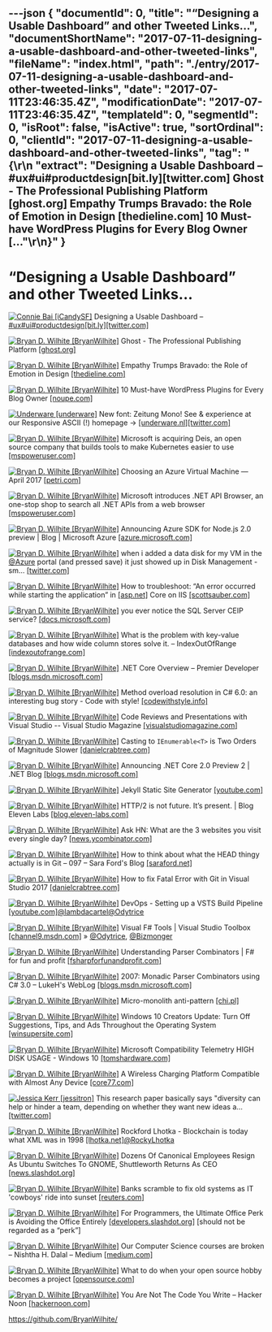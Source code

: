 ---json
{
  "documentId": 0,
  "title": "“Designing a Usable Dashboard” and other Tweeted Links…",
  "documentShortName": "2017-07-11-designing-a-usable-dashboard-and-other-tweeted-links",
  "fileName": "index.html",
  "path": "./entry/2017-07-11-designing-a-usable-dashboard-and-other-tweeted-links",
  "date": "2017-07-11T23:46:35.4Z",
  "modificationDate": "2017-07-11T23:46:35.4Z",
  "templateId": 0,
  "segmentId": 0,
  "isRoot": false,
  "isActive": true,
  "sortOrdinal": 0,
  "clientId": "2017-07-11-designing-a-usable-dashboard-and-other-tweeted-links",
  "tag": "{\r\n  \"extract\": \"Designing a Usable Dashboard – #ux#ui#productdesign[bit.ly][twitter.com] Ghost - The Professional Publishing Platform [ghost.org] Empathy Trumps Bravado: the Role of Emotion in Design [thedieline.com] 10 Must-have WordPress Plugins for Every Blog Owner [...\"\r\n}"
}
---

# “Designing a Usable Dashboard” and other Tweeted Links…

[<img alt="Connie Bai [iCandySF]" src="https://songhay.blob.core.windows.net/shared-social-twitter/iCandySF.jpg">](https://www.linkedin.com/in/conniebai "Connie Bai [iCandySF]") Designing a Usable Dashboard – [#ux](http://twitter.com/search?q=%23ux)[#ui](http://twitter.com/search?q=%23ui)[#productdesign](http://twitter.com/search?q=%23productdesign)[[bit.ly]](http://bit.ly/2sQ5kwM)[[twitter.com]](https://twitter.com/iCandySF/status/884125174093819905/photo/1)

[<img alt="Bryan D. Wilhite [BryanWilhite]" src="https://songhay.blob.core.windows.net/shared-social-twitter/BryanWilhite.jpeg">](http://songhayblog.azurewebsites.net/ "Bryan D. Wilhite [BryanWilhite]") Ghost - The Professional Publishing Platform [[ghost.org]](https://ghost.org/)

[<img alt="Bryan D. Wilhite [BryanWilhite]" src="https://songhay.blob.core.windows.net/shared-social-twitter/BryanWilhite.jpeg">](http://songhayblog.azurewebsites.net/ "Bryan D. Wilhite [BryanWilhite]") Empathy Trumps Bravado: the Role of Emotion in Design [[thedieline.com]](http://www.thedieline.com/blog/2017/3/27/empathy-trumps-bravado-the-role-of-emotion-in-design)

[<img alt="Bryan D. Wilhite [BryanWilhite]" src="https://songhay.blob.core.windows.net/shared-social-twitter/BryanWilhite.jpeg">](http://songhayblog.azurewebsites.net/ "Bryan D. Wilhite [BryanWilhite]") 10 Must-have WordPress Plugins for Every Blog Owner [[noupe.com]](https://www.noupe.com/wordpress/10-must-have-wordpress-plugins-for-every-blog-owner.html)

[<img alt="Underware [underware]" src="https://songhay.blob.core.windows.net/shared-social-twitter/underware.jpg">](http://www.underware.nl/ "Underware [underware]") New font: Zeitung Mono! See & experience at our Responsive ASCII (!) homepage -> [[underware.nl]](http://www.underware.nl)[[twitter.com]](https://twitter.com/underware/status/879682285758550017/photo/1)

[<img alt="Bryan D. Wilhite [BryanWilhite]" src="https://songhay.blob.core.windows.net/shared-social-twitter/BryanWilhite.jpeg">](http://songhayblog.azurewebsites.net/ "Bryan D. Wilhite [BryanWilhite]") Microsoft is acquiring Deis, an open source company that builds tools to make Kubernetes easier to use [[mspoweruser.com]](https://mspoweruser.com/microsoft-acquiring-deis-open-source-company-builds-tools-make-kubernetes-easier-use/)

[<img alt="Bryan D. Wilhite [BryanWilhite]" src="https://songhay.blob.core.windows.net/shared-social-twitter/BryanWilhite.jpeg">](http://songhayblog.azurewebsites.net/ "Bryan D. Wilhite [BryanWilhite]") Choosing an Azure Virtual Machine — April 2017 [[petri.com]](https://www.petri.com/choosing-azure-virtual-machine-april-2017)

[<img alt="Bryan D. Wilhite [BryanWilhite]" src="https://songhay.blob.core.windows.net/shared-social-twitter/BryanWilhite.jpeg">](http://songhayblog.azurewebsites.net/ "Bryan D. Wilhite [BryanWilhite]") Microsoft introduces .NET API Browser, an one-stop shop to search all .NET APIs from a web browser [[mspoweruser.com]](https://mspoweruser.com/microsoft-introduces-net-api-browser-one-stop-shop-search-net-apis-web-browser/)

[<img alt="Bryan D. Wilhite [BryanWilhite]" src="https://songhay.blob.core.windows.net/shared-social-twitter/BryanWilhite.jpeg">](http://songhayblog.azurewebsites.net/ "Bryan D. Wilhite [BryanWilhite]") Announcing Azure SDK for Node.js 2.0 preview | Blog | Microsoft Azure [[azure.microsoft.com]](https://azure.microsoft.com/en-us/blog/announcing-azure-sdk-node-2-preview/)

[<img alt="Bryan D. Wilhite [BryanWilhite]" src="https://songhay.blob.core.windows.net/shared-social-twitter/BryanWilhite.jpeg">](http://songhayblog.azurewebsites.net/ "Bryan D. Wilhite [BryanWilhite]") when i added a data disk for my VM in the [@Azure](http://twitter.com/Azure) portal (and pressed save) it just showed up in Disk Management -sm… [[twitter.com]](https://twitter.com/i/web/status/880908933019205632)

[<img alt="Bryan D. Wilhite [BryanWilhite]" src="https://songhay.blob.core.windows.net/shared-social-twitter/BryanWilhite.jpeg">](http://songhayblog.azurewebsites.net/ "Bryan D. Wilhite [BryanWilhite]") How to troubleshoot: “An error occurred while starting the application” in [[asp.net]](http://ASP.NET) Core on IIS [[scottsauber.com]](https://scottsauber.com/2017/04/10/how-to-troubleshoot-an-error-occurred-while-starting-the-application-in-asp-net-core-on-iis/)

[<img alt="Bryan D. Wilhite [BryanWilhite]" src="https://songhay.blob.core.windows.net/shared-social-twitter/BryanWilhite.jpeg">](http://songhayblog.azurewebsites.net/ "Bryan D. Wilhite [BryanWilhite]") you ever notice the SQL Server CEIP service? [[docs.microsoft.com]](https://docs.microsoft.com/en-us/sql/sql-server/customer-experience-improvement-program-for-sql-server-data-tools)

[<img alt="Bryan D. Wilhite [BryanWilhite]" src="https://songhay.blob.core.windows.net/shared-social-twitter/BryanWilhite.jpeg">](http://songhayblog.azurewebsites.net/ "Bryan D. Wilhite [BryanWilhite]") What is the problem with key-value databases and how wide column stores solve it. – IndexOutOfRange [[indexoutofrange.com]](https://indexoutofrange.com/What-is-the-problem-with-key-value-databases-and-how-wide-column-databases-solve-it/)

[<img alt="Bryan D. Wilhite [BryanWilhite]" src="https://songhay.blob.core.windows.net/shared-social-twitter/BryanWilhite.jpeg">](http://songhayblog.azurewebsites.net/ "Bryan D. Wilhite [BryanWilhite]") .NET Core Overview – Premier Developer [[blogs.msdn.microsoft.com]](https://blogs.msdn.microsoft.com/premier_developer/2017/04/12/net-core-overview/)

[<img alt="Bryan D. Wilhite [BryanWilhite]" src="https://songhay.blob.core.windows.net/shared-social-twitter/BryanWilhite.jpeg">](http://songhayblog.azurewebsites.net/ "Bryan D. Wilhite [BryanWilhite]") Method overload resolution in C# 6.0: an interesting bug story - Code with style! [[codewithstyle.info]](http://codewithstyle.info/method-overload-resolution-in-c-6-0-an-interesting-bug-story/)

[<img alt="Bryan D. Wilhite [BryanWilhite]" src="https://songhay.blob.core.windows.net/shared-social-twitter/BryanWilhite.jpeg">](http://songhayblog.azurewebsites.net/ "Bryan D. Wilhite [BryanWilhite]") Code Reviews and Presentations with Visual Studio -- Visual Studio Magazine [[visualstudiomagazine.com]](https://visualstudiomagazine.com/articles/2017/03/01/code-reviews-presentations-visual-studio-toolbox.aspx)

[<img alt="Bryan D. Wilhite [BryanWilhite]" src="https://songhay.blob.core.windows.net/shared-social-twitter/BryanWilhite.jpeg">](http://songhayblog.azurewebsites.net/ "Bryan D. Wilhite [BryanWilhite]") Casting to `IEnumerable<T>` is Two Orders of Magnitude Slower [[danielcrabtree.com]](https://www.danielcrabtree.com/blog/191/casting-to-ienumerable-t-is-two-orders-of-magnitude-slower)

[<img alt="Bryan D. Wilhite [BryanWilhite]" src="https://songhay.blob.core.windows.net/shared-social-twitter/BryanWilhite.jpeg">](http://songhayblog.azurewebsites.net/ "Bryan D. Wilhite [BryanWilhite]") Announcing .NET Core 2.0 Preview 2 | .NET Blog [[blogs.msdn.microsoft.com]](https://blogs.msdn.microsoft.com/dotnet/2017/06/28/announcing-net-core-2-0-preview-2/)

[<img alt="Bryan D. Wilhite [BryanWilhite]" src="https://songhay.blob.core.windows.net/shared-social-twitter/BryanWilhite.jpeg">](http://songhayblog.azurewebsites.net/ "Bryan D. Wilhite [BryanWilhite]") Jekyll Static Site Generator [[youtube.com]](https://www.youtube.com/watch?v=7mXeJlFdZ2c)

[<img alt="Bryan D. Wilhite [BryanWilhite]" src="https://songhay.blob.core.windows.net/shared-social-twitter/BryanWilhite.jpeg">](http://songhayblog.azurewebsites.net/ "Bryan D. Wilhite [BryanWilhite]") HTTP/2 is not future. It’s present. | Blog Eleven Labs [[blog.eleven-labs.com]](http://blog.eleven-labs.com/en/http2-future-present/)

[<img alt="Bryan D. Wilhite [BryanWilhite]" src="https://songhay.blob.core.windows.net/shared-social-twitter/BryanWilhite.jpeg">](http://songhayblog.azurewebsites.net/ "Bryan D. Wilhite [BryanWilhite]") Ask HN: What are the 3 websites you visit every single day? [[news.ycombinator.com]](https://news.ycombinator.com/item?id=14075942)

[<img alt="Bryan D. Wilhite [BryanWilhite]" src="https://songhay.blob.core.windows.net/shared-social-twitter/BryanWilhite.jpeg">](http://songhayblog.azurewebsites.net/ "Bryan D. Wilhite [BryanWilhite]") How to think about what the HEAD thingy actually is in Git – 097 – Sara Ford's Blog [[saraford.net]](https://saraford.net/2017/04/07/how-to-think-about-what-the-head-thingy-actually-is-in-git-097/)

[<img alt="Bryan D. Wilhite [BryanWilhite]" src="https://songhay.blob.core.windows.net/shared-social-twitter/BryanWilhite.jpeg">](http://songhayblog.azurewebsites.net/ "Bryan D. Wilhite [BryanWilhite]") How to fix Fatal Error with Git in Visual Studio 2017 [[danielcrabtree.com]](https://www.danielcrabtree.com/blog/176/how-to-fix-fatal-error-with-git-in-visual-studio-2017)

[<img alt="Bryan D. Wilhite [BryanWilhite]" src="https://songhay.blob.core.windows.net/shared-social-twitter/BryanWilhite.jpeg">](http://songhayblog.azurewebsites.net/ "Bryan D. Wilhite [BryanWilhite]") DevOps - Setting up a VSTS Build Pipeline [[youtube.com]](https://www.youtube.com/watch?v=yOQDsvLhCug)[@lambdacartel](http://twitter.com/lambdacartel)[@Odytrice](http://twitter.com/Odytrice)

[<img alt="Bryan D. Wilhite [BryanWilhite]" src="https://songhay.blob.core.windows.net/shared-social-twitter/BryanWilhite.jpeg">](http://songhayblog.azurewebsites.net/ "Bryan D. Wilhite [BryanWilhite]") Visual F# Tools | Visual Studio Toolbox [[channel9.msdn.com]](https://channel9.msdn.com/Shows/Visual-Studio-Toolbox/Visual-F-Tools) » [@Odytrice](http://twitter.com/Odytrice), [@Bizmonger](http://twitter.com/Bizmonger)

[<img alt="Bryan D. Wilhite [BryanWilhite]" src="https://songhay.blob.core.windows.net/shared-social-twitter/BryanWilhite.jpeg">](http://songhayblog.azurewebsites.net/ "Bryan D. Wilhite [BryanWilhite]") Understanding Parser Combinators | F# for fun and profit [[fsharpforfunandprofit.com]](https://fsharpforfunandprofit.com/posts/understanding-parser-combinators/)

[<img alt="Bryan D. Wilhite [BryanWilhite]" src="https://songhay.blob.core.windows.net/shared-social-twitter/BryanWilhite.jpeg">](http://songhayblog.azurewebsites.net/ "Bryan D. Wilhite [BryanWilhite]") 2007: Monadic Parser Combinators using C# 3.0 – LukeH's WebLog [[blogs.msdn.microsoft.com]](https://blogs.msdn.microsoft.com/lukeh/2007/08/19/monadic-parser-combinators-using-c-3-0/)

[<img alt="Bryan D. Wilhite [BryanWilhite]" src="https://songhay.blob.core.windows.net/shared-social-twitter/BryanWilhite.jpeg">](http://songhayblog.azurewebsites.net/ "Bryan D. Wilhite [BryanWilhite]") Micro-monolith anti-pattern [[chi.pl]](http://chi.pl/2017/01/30/Micro-monolith-Anti-pattern.html)

[<img alt="Bryan D. Wilhite [BryanWilhite]" src="https://songhay.blob.core.windows.net/shared-social-twitter/BryanWilhite.jpeg">](http://songhayblog.azurewebsites.net/ "Bryan D. Wilhite [BryanWilhite]") Windows 10 Creators Update: Turn Off Suggestions, Tips, and Ads Throughout the Operating System [[winsupersite.com]](http://winsupersite.com/windows-10/windows-10-creators-update-turn-suggestions-tips-and-ads-throughout-operating-system)

[<img alt="Bryan D. Wilhite [BryanWilhite]" src="https://songhay.blob.core.windows.net/shared-social-twitter/BryanWilhite.jpeg">](http://songhayblog.azurewebsites.net/ "Bryan D. Wilhite [BryanWilhite]") Microsoft Compatibility Telemetry HIGH DISK USAGE - Windows 10 [[tomshardware.com]](http://www.tomshardware.com/forum/id-2862973/microsoft-compatibility-telemetry-high-disk-usage.html)

[<img alt="Bryan D. Wilhite [BryanWilhite]" src="https://songhay.blob.core.windows.net/shared-social-twitter/BryanWilhite.jpeg">](http://songhayblog.azurewebsites.net/ "Bryan D. Wilhite [BryanWilhite]") A Wireless Charging Platform Compatible with Almost Any Device [[core77.com]](http://www.core77.com/not%20implemented)

[<img alt="Jessica Kerr [jessitron]" src="https://songhay.blob.core.windows.net/shared-social-twitter/jessitron.jpg">](http://abstractivate.jessitron.com/ "Jessica Kerr [jessitron]") This research paper basically says "diversity can help or hinder a team, depending on whether they want new ideas a… [[twitter.com]](https://twitter.com/i/web/status/883536224216068098)

[<img alt="Bryan D. Wilhite [BryanWilhite]" src="https://songhay.blob.core.windows.net/shared-social-twitter/BryanWilhite.jpeg">](http://songhayblog.azurewebsites.net/ "Bryan D. Wilhite [BryanWilhite]") Rockford Lhotka - Blockchain is today what XML was in 1998 [[lhotka.net]](http://www.lhotka.net/weblog/BlockchainIsTodayWhatXMLWasIn1998.aspx)[@RockyLhotka](http://twitter.com/RockyLhotka)

[<img alt="Bryan D. Wilhite [BryanWilhite]" src="https://songhay.blob.core.windows.net/shared-social-twitter/BryanWilhite.jpeg">](http://songhayblog.azurewebsites.net/ "Bryan D. Wilhite [BryanWilhite]") Dozens Of Canonical Employees Resign As Ubuntu Switches To GNOME, Shuttleworth Returns As CEO [[news.slashdot.org]](https://news.slashdot.org/story/17/04/12/1844230/dozens-of-canonical-employees-resign-as-ubuntu-switches-to-gnome-shuttleworth-returns-as-ceo?utm_source=feedly1.0mainlinkanon&utm_medium=feed)

[<img alt="Bryan D. Wilhite [BryanWilhite]" src="https://songhay.blob.core.windows.net/shared-social-twitter/BryanWilhite.jpeg">](http://songhayblog.azurewebsites.net/ "Bryan D. Wilhite [BryanWilhite]") Banks scramble to fix old systems as IT 'cowboys' ride into sunset [[reuters.com]](http://www.reuters.com/article/us-usa-banks-cobol-idUSKBN17C0D8)

[<img alt="Bryan D. Wilhite [BryanWilhite]" src="https://songhay.blob.core.windows.net/shared-social-twitter/BryanWilhite.jpeg">](http://songhayblog.azurewebsites.net/ "Bryan D. Wilhite [BryanWilhite]") For Programmers, the Ultimate Office Perk is Avoiding the Office Entirely [[developers.slashdot.org]](https://developers.slashdot.org/story/17/04/12/1514247/for-programmers-the-ultimate-office-perk-is-avoiding-the-office-entirely?utm_source=feedly1.0mainlinkanon&utm_medium=feed) [should not be regarded as a “perk”]

[<img alt="Bryan D. Wilhite [BryanWilhite]" src="https://songhay.blob.core.windows.net/shared-social-twitter/BryanWilhite.jpeg">](http://songhayblog.azurewebsites.net/ "Bryan D. Wilhite [BryanWilhite]") Our Computer Science courses are broken – Nishtha H. Dalal – Medium [[medium.com]](https://medium.com/@nishthaHD/our-computer-science-courses-are-broken-8b12cf178853)

[<img alt="Bryan D. Wilhite [BryanWilhite]" src="https://songhay.blob.core.windows.net/shared-social-twitter/BryanWilhite.jpeg">](http://songhayblog.azurewebsites.net/ "Bryan D. Wilhite [BryanWilhite]") What to do when your open source hobby becomes a project [[opensource.com]](https://opensource.com/open-organization/17/4/open-leadership-softether)

[<img alt="Bryan D. Wilhite [BryanWilhite]" src="https://songhay.blob.core.windows.net/shared-social-twitter/BryanWilhite.jpeg">](http://songhayblog.azurewebsites.net/ "Bryan D. Wilhite [BryanWilhite]") You Are Not The Code You Write – Hacker Noon [[hackernoon.com]](https://hackernoon.com/you-are-not-the-code-you-write-e54f02876ca3)

<https://github.com/BryanWilhite/>
